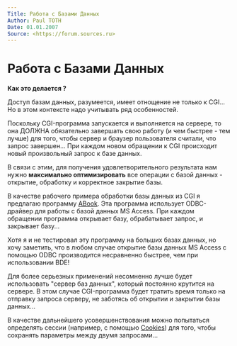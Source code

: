 ```yaml
---
Title: Работа с Базами Данных
Author: Paul TOTH
Date: 01.01.2007
Source: <https://forum.sources.ru>
---
```



Работа с Базами Данных
======================

**Как это делается ?**

Доступ базам данных, разумеется, имеет отнощение не только к CGI...
Но в этом контексте надо учитывать ряд особенностей.

Поскольку CGI-программа запускается и выполняется на сервере, то она
ДОЛЖНА обязательно завершать свою работу (и чем быстрее - тем лучше) для
того, чтобы сервер и браузер пользователя считали, что запрос
завершен... При каждом новом обращении к CGI происходит новый
произвольный запрос к базе данных.

В связи с этим, для получения удовлетворительного результата нам нужно
**максимально оптимизировать** все операции с базой данных - открытие,
обработку и корректное закрытие базы.

В качестве рабочего примера обработки базы данных из CGI я предлагаю
программу [ABook](abook.zip). Эта программа использует ODBC-драйвер для работы с
базой данных MS Access. При каждом обращении программа открывает базу,
обрабатывает запрос, и закрывает базу...

Хотя я и не тестировал эту программу на больших базах данных, но хочу
заметить, что в любом случае открытие базы данных MS Access с помощью
ODBC производится несравненно быстрее, чем при использовании BDE!

Для более серьезных применений несомненно лучше будет использовать
"сервер баз данных", который постоянно крутится на сервере. В этом
случае CGI-программа будет тратить время только на отправку запроса
серверу, не заботясь об открытии и закрытии базы данных...

В качестве дальнейшего усовершенствования можно попытаться определять
сессии (например, с помощью [Cookies](part6/)) для того,
чтобы сохранять параметры между двумя запросами...
